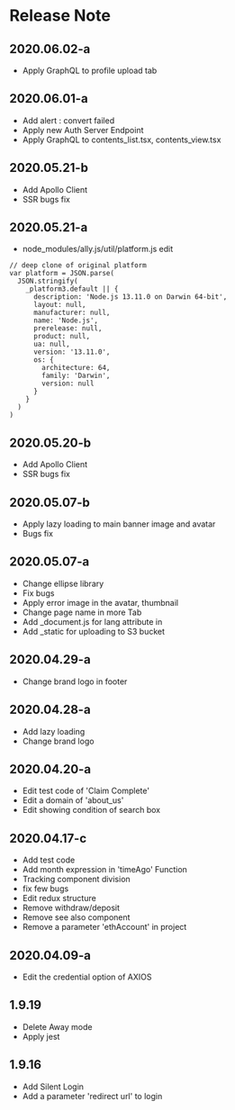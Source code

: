 # Release Note

## 2020.06.02-a
- Apply GraphQL to profile upload tab

## 2020.06.01-a
- Add alert : convert failed
- Apply new Auth Server Endpoint
- Apply GraphQL to contents_list.tsx, contents_view.tsx

## 2020.05.21-b
- Add Apollo Client
- SSR bugs fix

## 2020.05.21-a
- node_modules/ally.js/util/platform.js edit
```
// deep clone of original platform
var platform = JSON.parse(
  JSON.stringify(
    _platform3.default || {
      description: 'Node.js 13.11.0 on Darwin 64-bit',
      layout: null,
      manufacturer: null,
      name: 'Node.js',
      prerelease: null,
      product: null,
      ua: null,
      version: '13.11.0',
      os: {
        architecture: 64,
        family: 'Darwin',
        version: null
      }
    }
  )
)
```

## 2020.05.20-b
- Add Apollo Client
- SSR bugs fix

## 2020.05.07-b
- Apply lazy loading to main banner image and avatar
- Bugs fix

## 2020.05.07-a
- Change ellipse library
- Fix bugs
- Apply error image in the avatar, thumbnail
- Change page name in more Tab
- Add _document.js for lang attribute in <html>
- Add _static for uploading to S3 bucket

## 2020.04.29-a
- Change brand logo in footer

## 2020.04.28-a
- Add lazy loading
- Change brand logo

## 2020.04.20-a
- Edit test code of 'Claim Complete'
- Edit a domain of 'about_us'
- Edit showing condition of search box

## 2020.04.17-c
- Add test code
- Add month expression in 'timeAgo' Function
- Tracking component division
- fix few bugs
- Edit redux structure
- Remove withdraw/deposit
- Remove see also component
- Remove a parameter 'ethAccount' in project

## 2020.04.09-a
- Edit the credential option of AXIOS

## 1.9.19
- Delete Away mode
- Apply jest

## 1.9.16
- Add Silent Login
- Add a parameter 'redirect url' to login
